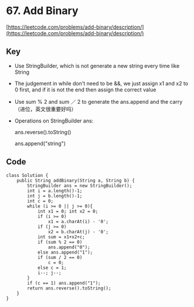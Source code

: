 # 67. Add Binary
[https://leetcode.com/problems/add-binary/description/](https://leetcode.com/problems/add-binary/description/)

## Key
* Use StringBuilder, which is not generate a new string every time like String
* The judgement in while don't need to be &&, we just assign x1 and x2 to 0 first, and if it is not the end then assign the correct value
* Use sum % 2 and sum ／ 2 to generate the ans.append and the carry（进位，英文很重要好吗）
* Operations on StringBuilder ans: 
  
  ans.reverse().toString()
  
  ans.append("string")


## Code
```
class Solution {
    public String addBinary(String a, String b) {
        StringBuilder ans = new StringBuilder();
        int i = a.length()-1;
        int j = b.length()-1;
        int c = 0;
        while (i >= 0 || j >= 0){
            int x1 = 0; int x2 = 0;
            if (i >= 0) 
                x1 = a.charAt(i) - '0';
            if (j >= 0) 
                x2 = b.charAt(j) - '0';           
            int sum = x1+x2+c;
            if (sum % 2 == 0) 
                ans.append("0");
            else ans.append("1");
            if (sum / 2 == 0) 
                c = 0;
            else c = 1;            
            i--; j--;
        }
        if (c == 1) ans.append("1");       
        return ans.reverse().toString();        
    }
}
```

